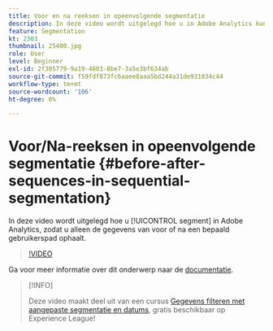 ```yaml
---
title: Voor en na reeksen in opeenvolgende segmentatie
description: In deze video wordt uitgelegd hoe u in Adobe Analytics kunt segmenteren, zodat u alleen de gegevens van voor of na een bepaald gebruikerspad ophaalt.
feature: Segmentation
kt: 2303
thumbnail: 25400.jpg
role: User
level: Beginner
exl-id: 2f305779-9a19-4603-8be7-3a5e3bf634ab
source-git-commit: f59fdf873fc6aaee8aaa5bd244a31de931034c44
workflow-type: tm+mt
source-wordcount: '106'
ht-degree: 0%

---
```


# Voor/Na-reeksen in opeenvolgende segmentatie {#before-after-sequences-in-sequential-segmentation}

In deze video wordt uitgelegd hoe u [!UICONTROL segment] in Adobe Analytics, zodat u alleen de gegevens van voor of na een bepaald gebruikerspad ophaalt.

>[!VIDEO](https://video.tv.adobe.com/v/25400/?quality=12)

Ga voor meer informatie over dit onderwerp naar de [documentatie](https://experienceleague.adobe.com/docs/analytics/components/segmentation/segmentation-workflow/seg-sequential-build.html?lang=en).

>[!INFO]
>
> Deze video maakt deel uit van een cursus [Gegevens filteren met aangepaste segmentatie en datums](https://experienceleague.adobe.com/?recommended=Analytics-U-1-2021.1.filterdata), gratis beschikbaar op Experience League!
